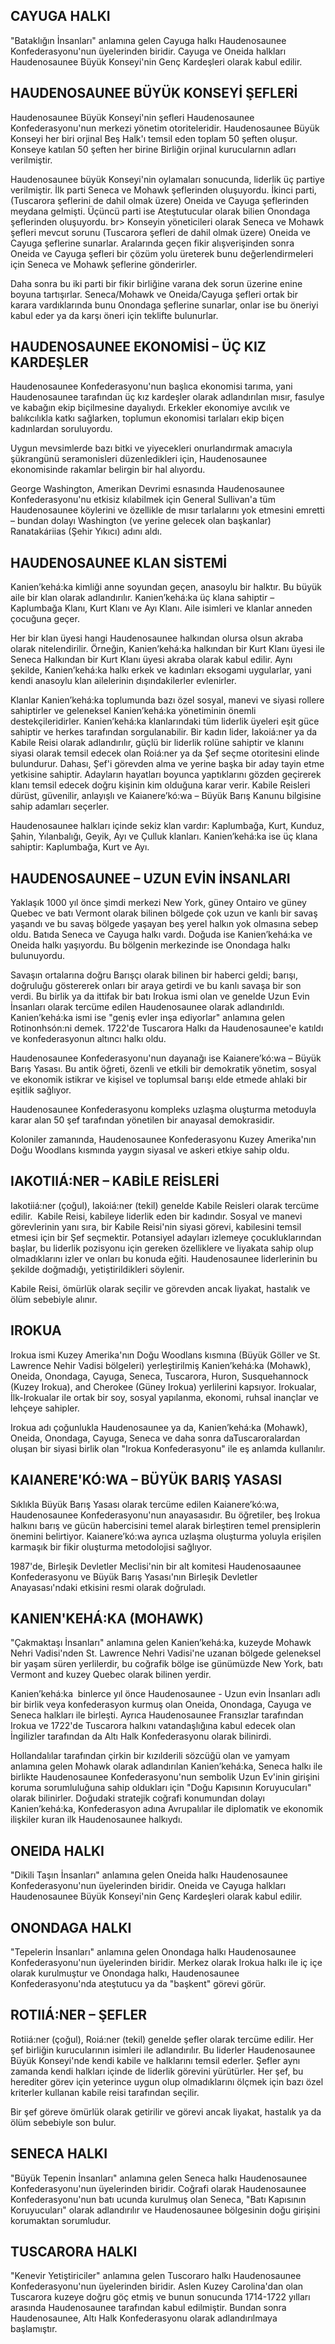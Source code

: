 
## CAYUGA HALKI
"Bataklığın İnsanları" anlamına gelen Cayuga halkı Haudenosaunee Konfederasyonu'nun üyelerinden biridir. Cayuga ve Oneida halkları Haudenosaunee Büyük Konseyi'nin Genç Kardeşleri olarak kabul edilir.
## HAUDENOSAUNEE BÜYÜK KONSEYİ ŞEFLERİ
Haudenosaunee Büyük Konseyi'nin şefleri Haudenosaunee Konfederasyonu'nun merkezi yönetim otoriteleridir. Haudenosaunee Büyük Konseyi her biri orjinal Beş Halk'ı temsil eden toplam 50 şeften oluşur. Konseye katılan 50 şeften her birine Birliğin orjinal kurucularnın adları verilmiştir.

Haudenosaunee büyük Konseyi'nin oylamaları sonucunda, liderlik üç partiye verilmiştir. İlk parti Seneca ve Mohawk şeflerinden oluşuyordu. İkinci parti, (Tuscarora şeflerini de dahil olmak üzere) Oneida ve Cayuga şeflerinden meydana gelmişti. Üçüncü parti ise Ateştutucular olarak bilien Onondaga şeflerinden oluşuyordu. br&gt;
Konseyin yöneticileri olarak Seneca ve Mohawk şefleri mevcut sorunu (Tuscarora şefleri de dahil olmak üzere) Oneida ve Cayuga şeflerine sunarlar. Aralarında geçen fikir alışverişinden sonra Oneida ve Cayuga şefleri bir çözüm yolu üreterek bunu değerlendirmeleri için Seneca ve Mohawk şeflerine gönderirler.

Daha sonra bu iki parti bir fikir birliğine varana dek sorun üzerine enine boyuna tartışırlar. Seneca/Mohawk ve Oneida/Cayuga şefleri ortak bir karara vardıklarında bunu Onondaga şeflerine sunarlar, onlar ise bu öneriyi kabul eder ya da karşı öneri için teklifte bulunurlar.

## HAUDENOSAUNEE EKONOMİSİ – ÜÇ KIZ KARDEŞLER
Haudenosaunee Konfederasyonu'nun başlıca ekonomisi tarıma, yani Haudenosaunee tarafından üç kız kardeşler olarak adlandırılan mısır, fasulye ve kabağın ekip biçilmesine dayalıydı. Erkekler ekonomiye avcılık ve balıkcılıkla katkı sağlarken, toplumun ekonomisi tarlaları ekip biçen kadınlardan soruluyordu.

Uygun mevsimlerde bazı bitki ve yiyecekleri onurlandırmak amacıyla şükrangünü seramonisleri düzenledikleri için, Haudenosaunee ekonomisinde rakamlar belirgin bir hal alıyordu.

George Washington, Amerikan Devrimi esnasında Haudenosaunee Konfederasyonu'nu etkisiz kılabilmek için General Sullivan'a tüm Haudenosaunee köylerini ve özellikle de mısır tarlalarını yok etmesini emretti – bundan dolayı Washington (ve yerine gelecek olan başkanlar) Ranatakáriias (Şehir Yıkıcı) adını aldı.

## HAUDENOSAUNEE KLAN SİSTEMİ
Kanien’kehá:ka kimliği anne soyundan geçen, anasoylu bir halktır. Bu büyük aile bir klan olarak adlandırılır. Kanien’kehá:ka üç klana sahiptir – Kaplumbağa Klanı, Kurt Klanı ve Ayı Klanı. Aile isimleri ve klanlar anneden çocuğuna geçer.

Her bir klan üyesi hangi Haudenosaunee halkından olursa olsun akraba olarak nitelendirilir. Örneğin, Kanien’kehá:ka halkından bir Kurt Klanı üyesi ile Seneca Halkından bir Kurt Klanı üyesi akraba olarak kabul edilir. Aynı şekilde, Kanien’kehá:ka halkı erkek ve kadınları eksogami uygularlar, yani kendi anasoylu klan ailelerinin dışındakilerler evlenirler.

Klanlar Kanien’kehá:ka toplumunda bazı özel sosyal, manevi ve siyasi rollere sahiptirler ve geleneksel Kanien’kehá:ka yönetiminin önemli destekçileridirler. Kanien’kehá:ka klanlarındaki tüm liderlik üyeleri eşit güce sahiptir ve herkes tarafından sorgulanabilir. Bir kadın lider, Iakoiá:ner ya da Kabile Reisi olarak adlandırılır, güçlü bir liderlik rolüne sahiptir ve klanını siyasi olarak temsil edecek olan Roiá:ner ya da Şef seçme otoritesini elinde bulundurur. Dahası, Şef'i görevden alma ve yerine başka bir aday tayin etme yetkisine sahiptir. Adayların hayatları boyunca yaptıklarını gözden geçirerek klanı temsil edecek doğru kişinin kim olduğuna karar verir. Kabile Reisleri dürüst, güvenilir, anlayışlı ve Kaianere’kó:wa – Büyük Barış Kanunu bilgisine sahip adamları seçerler.

Haudenosaunee halkları içinde sekiz klan vardır: Kaplumbağa, Kurt, Kunduz, Şahin, Yılanbalığı, Geyik, Ayı ve Çulluk klanları. Kanien’kehá:ka ise üç klana sahiptir: Kaplumbağa, Kurt ve Ayı.

## HAUDENOSAUNEE – UZUN EVİN İNSANLARI
Yaklaşık 1000 yıl önce şimdi merkezi New York, güney Ontairo ve güney Quebec ve batı Vermont olarak bilinen bölgede çok uzun ve kanlı bir savaş yaşandı ve bu savaş bölgede yaşayan beş yerel halkın yok olmasına sebep oldu. Batıda Seneca ve Cayuga halkı vardı. Doğuda ise Kanien’kehá:ka ve Oneida halkı yaşıyordu. Bu bölgenin merkezinde ise Onondaga halkı bulunuyordu.

Savaşın ortalarına doğru Barışçı olarak bilinen bir haberci geldi; barışı, doğruluğu göstererek onları bir araya getirdi ve bu kanlı savaşa bir son verdi. Bu birlik ya da ittifak bir batı Irokua ismi olan ve genelde Uzun Evin İnsanları olarak tercüme edilen Haudenosaunee olarak adlandırıldı. Kanien’kehá:ka ismi ise "geniş evler inşa ediyorlar" anlamına gelen Rotinonhsón:ni demek. 1722'de Tuscarora Halkı da Haudenosaunee'e katıldı ve konfederasyonun altıncı halkı oldu.

Haudenosaunee Konfederasyonu'nun dayanağı ise Kaianere’kó:wa – Büyük Barış Yasası. Bu antik öğreti, özenli ve etkili bir demokratik yönetim, sosyal ve ekonomik istikrar ve kişisel ve toplumsal barışı elde etmede ahlaki bir eşitlik sağlıyor.

Haudenosaunee Konfederasyonu kompleks uzlaşma oluşturma metoduyla karar alan 50 şef tarafından yönetilen bir anayasal demokrasidir.

Koloniler zamanında, Haudenosaunee Konfederasyonu Kuzey Amerika'nın Doğu Woodlans kısmında yaygın siyasal ve askeri etkiye sahip oldu.
## IAKOTIIÁ:NER – KABİLE REİSLERİ
Iakotiiá:ner (çoğul), Iakoiá:ner (tekil) genelde Kabile Reisleri olarak tercüme edilir.  Kabile Reisi, kabileye liderlik eden bir kadındır. Sosyal ve manevi görevlerinin yanı sıra, bir Kabile Reisi'nin siyasi görevi, kabilesini temsil etmesi için bir Şef seçmektir. Potansiyel adayları izlemeye çocukluklarından başlar, bu liderlik pozisyonu için gereken özelliklere ve liyakata sahip olup olmadıklarını izler ve onları bu konuda eğiti. Haudenosaunee liderlerinin bu şekilde doğmadığı, yetiştirildikleri söylenir.

Kabile Reisi, ömürlük olarak seçilir ve görevden ancak liyakat, hastalık ve ölüm sebebiyle alınır.

## IROKUA
Irokua ismi Kuzey Amerika'nın Doğu Woodlans kısmına (Büyük Göller ve St. Lawrence Nehir Vadisi bölgeleri) yerleştirilmiş Kanien’kehá:ka (Mohawk), Oneida, Onondaga, Cayuga, Seneca, Tuscarora, Huron, Susquehannock (Kuzey Irokua), and Cherokee (Güney Irokua) yerlilerini kapsıyor. Irokualar, İlk-Irokualar ile ortak bir soy, sosyal yapılanma, ekonomi, ruhsal inançlar ve lehçeye sahipler.

Irokua adı çoğunlukla Haudenosaunee ya da, Kanien’kehá:ka (Mohawk), Oneida, Onondaga, Cayuga, Seneca ve daha sonra daTuscaroralardan oluşan bir siyasi birlik olan "Irokua Konfederasyonu" ile eş anlamda kullanılır.

## KAIANERE'KÓ:WA – BÜYÜK BARIŞ YASASI
Sıklıkla Büyük Barış Yasası olarak tercüme edilen Kaianere’kó:wa, Haudenosaunee Konfederasyonu'nun anayasasıdır. Bu öğretiler, beş Irokua halkını barış ve gücün habercisini temel alarak birleştiren temel prensiplerin önemini belirtiyor. Kaianere’kó:wa ayrıca uzlaşma oluşturma yoluyla erişilen karmaşık bir fikir oluşturma metodolojisi sağlıyor.

1987'de, Birleşik Devletler Meclisi'nin bir alt komitesi Haudenosaaunee Konfederasyonu ve Büyük Barış Yasası'nın Birleşik Devletler Anayasası'ndaki etkisini resmi olarak doğruladı.

## KANIEN'KEHÁ:KA (MOHAWK)
"Çakmaktaşı İnsanları" anlamına gelen Kanien’kehá:ka, kuzeyde Mohawk Nehri Vadisi'nden St. Lawrence Nehri Vadisi'ne uzanan bölgede geleneksel bir yaşam süren yerlilerdir, bu coğrafik bölge ise günümüzde New York, batı Vermont and kuzey Quebec olarak bilinen yerdir.

Kanien’kehá:ka  binlerce yıl önce Haudenosaunee - Uzun evin İnsanları adlı bir birlik veya konfederasyon kurmuş olan Oneida, Onondaga, Cayuga ve Seneca halkları ile birleşti. Ayrıca Haudenosaunee Fransızlar tarafından Irokua ve 1722'de Tuscarora halkını vatandaşlığına kabul edecek olan İngilizler tarafından da Altı Halk Konfederasyonu olarak bilinirdi.

Hollandalılar tarafından çirkin bir kızılderili sözcüğü olan ve yamyam anlamına gelen Mohawk olarak adlandırılan Kanien’kehá:ka, Seneca halkı ile birlikte Haudenosaunee Konfederasyonu'nun sembolik Uzun Ev'inin girişini koruma sorumluluğuna sahip oldukları için "Doğu Kapısının Koruyucuları" olarak bilinirler. Doğudaki stratejik coğrafi konumundan dolayı Kanien’kehá:ka, Konfederasyon adına Avrupalılar ile diplomatik ve ekonomik ilişkiler kuran ilk Haudenosaunee halkıydı.

## ONEIDA HALKI
"Dikili Taşın İnsanları" anlamına gelen Oneida halkı Haudenosaunee Konfederasyonu'nun üyelerinden biridir. Oneida ve Cayuga halkları Haudenosaunee Büyük Konseyi'nin Genç Kardeşleri olarak kabul edilir.

## ONONDAGA HALKI
"Tepelerin İnsanları" anlamına gelen Onondaga halkı Haudenosaunee Konfederasyonu'nun üyelerinden biridir. Merkez olarak Irokua halkı ile iç içe olarak kurulmuştur ve Onondaga halkı, Haudenosaunee Konfederasyonu'nda ateştutucu ya da "başkent" görevi görür.

## ROTIIÁ:NER – ŞEFLER
Rotiiá:ner (çoğul), Roiá:ner (tekil) genelde şefler olarak tercüme edilir. Her şef birliğin kurucularının isimleri ile adlandırılır. Bu liderler Haudenosaunee Büyük Konseyi'nde kendi kabile ve halklarını temsil ederler. Şefler aynı zamanda kendi halkları içinde de liderlik görevini yürütürler. Her şef, bu herediter görev için yeterince uygun olup olmadıklarını ölçmek için bazı özel kriterler kullanan kabile reisi tarafından seçilir.

Bir şef göreve ömürlük olarak getirilir ve görevi ancak liyakat, hastalık ya da ölüm sebebiyle son bulur.

## SENECA HALKI
"Büyük Tepenin İnsanları" anlamına gelen Seneca halkı Haudenosaunee Konfederasyonu'nun üyelerinden biridir. Coğrafi olarak Haudenosaunee Konfederasyonu'nun batı ucunda kurulmuş olan Seneca, "Batı Kapısının Koruyucuları" olarak adlandırılır ve Haudenosaunee bölgesinin doğu girişini korumaktan sorumludur.

## TUSCARORA HALKI
"Kenevir Yetiştiriciler" anlamına gelen Tuscoraro halkı Haudenosaunee Konfederasyonu'nun üyelerinden biridir. Aslen Kuzey Carolina'dan olan Tuscarora kuzeye doğru göç etmiş ve bunun sonucunda 1714-1722 yılları arasında Haudenosaunee tarafından kabul edilmiştir. Bundan sonra Haudenosaunee, Altı Halk Konfederasyonu olarak adlandırılmaya başlamıştır.

&nbsp;